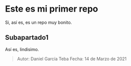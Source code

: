 # Este es mi primer repo

Si, así es, es un repo muy bonito. 

## Subapartado1

Así es, lindisimo. 

> Autor: Daniel García Teba
> Fecha: 14 de Marzo de 2021